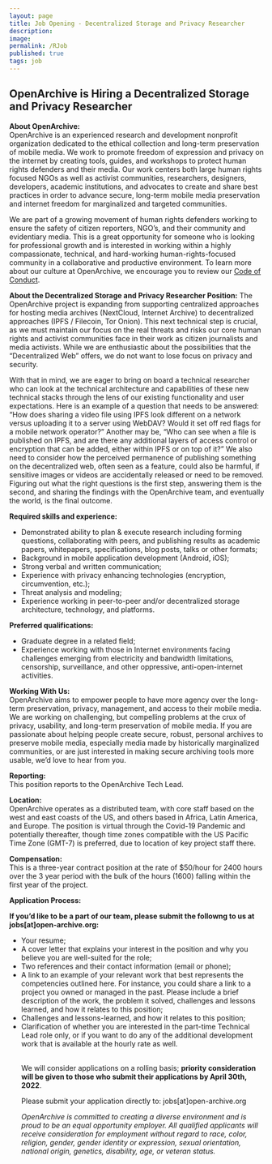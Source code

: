 ```yaml
---
layout: page
title: Job Opening - Decentralized Storage and Privacy Researcher
description:  
image:
permalink: /RJob
published: true
tags: job
---
```


<div style="width: 100%; text-align: left;">
<p><h2>OpenArchive is Hiring a Decentralized Storage and Privacy Researcher</h2>

 <p><b>About OpenArchive:</b>
<br>OpenArchive is an experienced research and development nonprofit organization dedicated to the ethical collection and long-term preservation of mobile media. We work to promote freedom of expression and privacy on the internet by creating tools, guides, and workshops to protect human rights defenders and their media. Our work centers both large human rights focused NGOs as well as activist communities, researchers, designers, developers, academic institutions, and advocates to create and share best practices in order to advance secure, long-term mobile media preservation and internet freedom for marginalized and targeted communities.
  <p>We are part of a growing movement of human rights defenders working to ensure the safety of citizen reporters, NGO’s, and their community and evidentiary media. This is a great opportunity for someone who is looking for professional growth and is interested in working within a highly compassionate, technical, and hard-working human-rights-focused community in a collaborative and productive environment. To learn more about our culture at OpenArchive, we encourage you to review our <a href="https://openarchive.github.io/Code-of-Conduct/" target="_blank">Code of Conduct</a>.</p>
    
<p><b>About the Decentralized Storage and Privacy Researcher Position:</b>
The OpenArchive project is expanding from supporting centralized approaches for hosting media archives (NextCloud, Internet Archive) to decentralized approaches (IPFS / Filecoin, Tor Onion). This next technical step is crucial, as we must maintain our focus on the real threats and risks our core human rights and activist communities face in their work as citizen journalists and media activists. While we are enthusiastic about the possibilities that the “Decentralized Web” offers, we do not want to lose focus on privacy and security.
<p>With that in mind, we are eager to bring on board a technical researcher who can look at the technical architecture and capabilities of these new technical stacks through the lens of our existing functionality and user expectations. Here is an example of a question that needs to be answered: “How does sharing a video file using IPFS look different on a network versus uploading it to a server using WebDAV? Would it set off red flags for a mobile network operator?” Another may be, “Who can see when a file is published on IPFS, and are there any additional layers of access control or encryption that can be added, either within IPFS or on top of it?” We also need to consider how the perceived permanence of publishing something on the decentralized web, often seen as a feature, could also be harmful, if sensitive images or videos are accidentally released or need to be removed. Figuring out what the right questions  is the first step, answering them is the second, and sharing the findings with the OpenArchive team, and eventually the world, is the final outcome.</p>
<p><b>Required skills and experience:</b>
    <ul>

<li> Demonstrated ability to plan & execute research including forming questions, collaborating with peers, and publishing results as academic papers, whitepapers, specifications, blog posts, talks or other formats;</li>
<li> Background in mobile application development (Android, iOS);</li>
<li> Strong verbal and written communication;</li>
<li> Experience with privacy enhancing technologies (encryption, circumvention, etc.);</li>
<li> Threat analysis and modeling;</li>
<li> Experience working in peer-to-peer and/or decentralized storage architecture, technology, and platforms.</li>

</ul>
</p>
<p><b>Preferred qualifications:</b>
    <ul>

<li> Graduate degree in a related field;</li>
<li> Experience working with those in Internet environments facing challenges emerging from electricity and bandwidth limitations, censorship, surveillance, and other oppressive, anti-open-internet activities.</li>

</ul>
</p>
<p><b>Working With Us:</b>
<br>OpenArchive aims to empower people to have more agency over the long-term preservation, privacy, management, and access to their mobile media. We are working on challenging, but compelling problems at the crux of privacy, usability, and long-term preservation of mobile media. If you are passionate about helping people create secure, robust, personal archives to preserve mobile media, especially media made by historically marginalized communities, or are just interested in making secure archiving tools more usable, we’d love to hear from you.
</p>

<p><b>Reporting:</b>
  <br>This position reports to the OpenArchive Tech Lead.</p>
  
  <p><b>Location:</b>
 <br> OpenArchive operates as a distributed team, with core staff based on the west and east coasts of the US, and others based in Africa, Latin America, and Europe. The position is virtual through the Covid-19 Pandemic and potentially thereafter, though time zones compatible with the US Pacific Time Zone (GMT-7) is preferred, due to location of key project staff there.</p>

<p><b>Compensation:</b>
<br>This is a three-year contract position at the rate of $50/hour for 2400 hours over the 3 year period with the bulk of the hours (1600) falling within the first year of the project.
  
<p><b>Application Process:</b>
 
<p><b>If you’d like to be a part of our team, please submit the followng to us at jobs[at]open-archive.org:</b>
 <ul>
   <li> Your resume;</li>
<li> A cover letter that explains your interest in the position and why you believe you are well-suited for the role;</li>
<li> Two references and their contact information (email or phone);</li>
<li> A link to an example of your relevant work that best represents the competencies outlined here. For instance, you could share a link to a project you owned or managed in the past. Please include a brief description of the work, the problem it solved, challenges and lessons learned, and how it relates to this position;</li>
   <li> Challenges and lessons-learned, and how it relates to this position; </li>
<li> Clarification of whether you are interested in the part-time Technical Lead role only, or if you want to do any of the additional development work that is available at the hourly rate as well.</li>
 
<br>
 
  <p>We will consider applications on a rolling basis; <b>priority consideration will be given to those who submit their applications by April 30th, 2022</b>.
  <p>Please submit your application directly to: jobs[at]open-archive.org</p>
  
  <p><i>OpenArchive is committed to creating a diverse environment and is proud to be an equal opportunity employer. All qualified applicants will receive consideration for employment without regard to race, color, religion, gender, gender identity or expression, sexual orientation, national origin, genetics, disability, age, or veteran status.</i></p>



   
